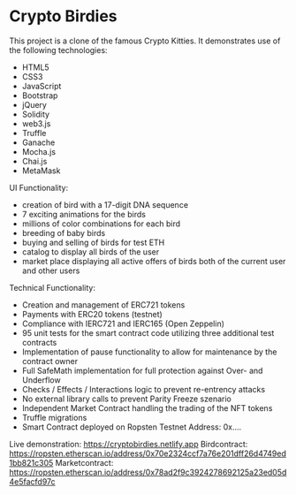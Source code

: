# Crypto Birdies

This project is a clone of the famous Crypto Kitties.
It demonstrates use of the following technologies:

* HTML5
* CSS3
* JavaScript
* Bootstrap
* jQuery
* Solidity
* web3.js
* Truffle
* Ganache
* Mocha.js
* Chai.js
* MetaMask

UI Functionality:

* creation of bird with a 17-digit DNA sequence
* 7 exciting animations for the birds
* millions of color combinations for each bird
* breeding of baby birds
* buying and selling of birds for test ETH
* catalog to display all birds of the user
* market place displaying all active offers of birds both of the current user and other users

Technical Functionality:

* Creation and management of ERC721 tokens
* Payments with ERC20 tokens (testnet)
* Compliance with IERC721 and IERC165 (Open Zeppelin)
* 95 unit tests for the smart contract code utilizing three additional test contracts
* Implementation of pause functionality to allow for maintenance by the contract owner
* Full SafeMath implementation for full protection against Over- and Underflow
* Checks / Effects / Interactions logic to prevent re-entrency attacks
* No external library calls to prevent Parity Freeze szenario
* Independent Market Contract handling the trading of the NFT tokens
* Truffle migrations
* Smart Contract deployed on Ropsten Testnet
  Address: 0x....

Live demonstration: https://cryptobirdies.netlify.app
Birdcontract: https://ropsten.etherscan.io/address/0x70e2324ccf7a76e201dff26d4749ed1bb821c305
Marketcontract: https://ropsten.etherscan.io/address/0x78ad2f9c3924278692125a23ed05d4e5facfd97c